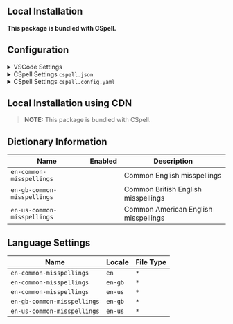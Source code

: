 ## Local Installation

**This package is bundled with CSpell.**

## Configuration

<details>
<summary>VSCode Settings</summary>

Add the following to your VSCode settings:

**`.vscode/settings.json`**

```jsonc
{
  "cSpell.language": "en, en-gb, en-us",
}
```

</details>

<details>
<summary>CSpell Settings <code>cspell.json</code></summary>

**`cspell.json`**

```jsonc
{
  "language": "en, en-gb, en-us",
}
```

</details>

<details>
<summary>CSpell Settings <code>cspell.config.yaml</code></summary>

**`cspell.config.yaml`**

```yaml
language: en, en-gb, en-us
```

</details>

## Local Installation using CDN

> **NOTE:** This package is bundled with CSpell.

## Dictionary Information

| Name                        | Enabled | Description                          |
| --------------------------- | ------- | ------------------------------------ |
| `en-common-misspellings`    |         | Common English misspellings          |
| `en-gb-common-misspellings` |         | Common British English misspellings  |
| `en-us-common-misspellings` |         | Common American English misspellings |

## Language Settings

| Name                        | Locale  | File Type |
| --------------------------- | ------- | --------- |
| `en-common-misspellings`    | `en`    | `*`       |
| `en-common-misspellings`    | `en-gb` | `*`       |
| `en-common-misspellings`    | `en-us` | `*`       |
| `en-gb-common-misspellings` | `en-gb` | `*`       |
| `en-us-common-misspellings` | `en-us` | `*`       |
